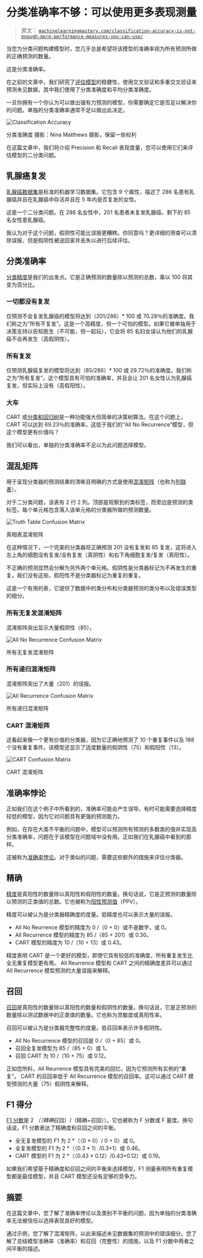 # 分类准确率不够：可以使用更多表现测量

> 原文： [`machinelearningmastery.com/classification-accuracy-is-not-enough-more-performance-measures-you-can-use/`](https://machinelearningmastery.com/classification-accuracy-is-not-enough-more-performance-measures-you-can-use/)

当您为分类问题构建模型时，您几乎总是希望将该模型的准确率视为所有预测所做的正确预测的数量。

这是分类准确率。

在之前的文章中，我们研究了[评估模型](http://machinelearningmastery.com/how-to-choose-the-right-test-options-when-evaluating-machine-learning-algorithms/ "How To Choose The Right Test Options When Evaluating Machine Learning Algorithms")的稳健性，使用交叉验证和多重交叉验证来预测未见数据，其中我们使用了分类准确度和平均分类准确度。

一旦你拥有一个你认为可以做出强有力预测的模型，你需要确定它是否足以解决你的问题。单独的分类准确率通常不足以做出此决定。

![Classification Accuracy](https://3qeqpr26caki16dnhd19sv6by6v-wpengine.netdna-ssl.com/wp-content/uploads/2014/03/classification-accuracy.jpg)

分类准确度
摄影：Nina Matthews 摄影，保留一些权利

在这篇文章中，我们将介绍 Precision 和 Recall 表现度量，您可以使用它们来评估模型的二分类问题。

## 乳腺癌复发

[乳腺癌数据集](http://archive.ics.uci.edu/ml/datasets/Breast+Cancer)是标准的机器学习数据集。它包含 9 个属性，描述了 286 名患有乳腺癌并且在乳腺癌中存活并且在 5 年内是否复发的女性。

这是一个二分类问题。在 286 名女性中，201 名患者未复发乳腺癌，剩下的 85 名女性患乳腺癌。

我认为对于这个问题，假阴性可能比误报更糟糕。你同意吗？更详细的筛查可以清除误报，但是假阴性被送回家并丢失以进行后续评估。

## 分类准确率

[分类精度](http://en.wikipedia.org/wiki/Accuracy_and_precision)是我们的出发点。它是正确预测的数量除以预测的总数，乘以 100 将其变为百分比。

### 一切都没有复发

仅预测不会复发乳腺癌的模型将达到（201/286）* 100 或 70.28％的准确度。我们称之为“所有不复发”。这是一个高精度，但一个可怕的模型。如果它被单独用于决策支持以告知医生（不可能，但一起玩），它会将 85 名妇女误认为他们的乳腺癌不会再发生（高假阴性）。

### 所有复发

仅预测乳腺癌复发的模型将达到（85/286）* 100 或 29.72％的准确度。我们称之为“所有复发”。这个模型具有可怕的准确率，并且会让 201 名女性认为乳腺癌复发，但实际上没有（高假阳性）。

### 大车

CART 或[分类和回归树](http://en.wikipedia.org/wiki/Predictive_analytics#Classification_and_regression_trees)是一种功能强大但简单的决策树算法。在这个问题上，CART 可以达到 69.23％的准确率。这低于我们的“All No Recurrence”模型，但这个模型更有价值吗？

我们可以看出，单独的分类准确率不足以为此问题选择模型。

## 混乱矩阵

用于呈现分类器的预测结果的清晰且明确的方式是使用[混淆矩阵](http://en.wikipedia.org/wiki/Table_of_confusion#Table_of_confusion)（也称为[列联表](http://en.wikipedia.org/wiki/Contingency_table)）。

对于二分类问题，该表有 2 行 2 列。顶部是观察到的类标签，而旁边是预测的类标签。每个单元格包含落入该单元格的分类器所做的预测数量。

![Truth Table Confusion Matrix](https://3qeqpr26caki16dnhd19sv6by6v-wpengine.netdna-ssl.com/wp-content/uploads/2014/03/truth_table.png)

真相表混淆矩阵

在这种情况下，一个完美的分类器将正确预测 201 没有复发和 85 复发，这将进入左上角的细胞没有复发/没有复发（真阴性）和右下角细胞复发/复发（真阳性）。

不正确的预测显然会分解为另外两个单元格。假阴性是分类器标记为不再发生的重复。我们没有这些。假阳性不是分类器标记为重复的重复。

这是一个有用的表，它提供了数据中的类分布和分类器预测的类分布以及错误类型的细分。

### 所有无复发混淆矩阵

混淆矩阵突出显示大量假阴性（85）。

![All No Recurrence Confusion Matrix](https://3qeqpr26caki16dnhd19sv6by6v-wpengine.netdna-ssl.com/wp-content/uploads/2014/03/no_recurrence_confusion_matrix.png)

所有无复发混淆矩阵

### 所有递归混淆矩阵

混淆矩阵突出了大量（201）的误报。

![All Recurrence Confusion Matrix](https://3qeqpr26caki16dnhd19sv6by6v-wpengine.netdna-ssl.com/wp-content/uploads/2014/03/recurrence_confusion_matrix.png)

所有递归混淆矩阵

### CART 混淆矩阵

这看起来像一个更有价值的分类器，因为它正确地预测了 10 个重复事件以及 188 个没有重复事件。该模型还显示了适度数量的假阴性（75）和假阳性（13）。

![CART Confusion Matrix](https://3qeqpr26caki16dnhd19sv6by6v-wpengine.netdna-ssl.com/wp-content/uploads/2014/03/cart_confusion_matrix.png)

CART 混淆矩阵

## 准确率悖论

正如我们在这个例子中所看到的，准确率可能会产生误导。有时可能需要选择精度较低的模型，因为它对问题具有更强的预测能力。

例如，在存在大类不平衡的问题中，模型可以预测所有预测的多数类的值并实现高分类准确率，问题在于该模型在问题域中没有用。正如我们在乳腺癌中看到的那样。

这被称为[准确率悖论](http://en.wikipedia.org/wiki/Accuracy_paradox)。对于类似的问题，需要这些额外的措施来评估分类器。

## 精确

[精度](http://en.wikipedia.org/wiki/Information_retrieval#Precision)是真阳性的数量除以真阳性和假阳性的数量。换句话说，它是正预测的数量除以预测的正类值的总数。它也被称为[阳性预测值](http://en.wikipedia.org/wiki/Positive_predictive_value)（PPV）。

精度可以被认为是分类器精确度的度量。低精度也可以表示大量的误报。

*   All No Reurrence 模型的精度为 0 /（0 + 0）或不是数字，或 0。
*   All Recurrence 模型的精度为 85 /（85 + 201）或 0.30。
*   CART 模型的精度为 10 /（10 + 13）或 0.43。

精度表明 CART 是一个更好的模型，即使它具有较低的准确度，所有重复发生比全无重复模型更有用。 All Reurrence 模型和 CART 之间的精确度差异可以通过 All Recurrence 模型预测的大量误报来解释。

## 召回

[召回](http://en.wikipedia.org/wiki/Information_retrieval#Recall)是真阳性的数量除以真阳性的数量和假阴性的数量。换句话说，它是正预测的数量除以测试数据中的正类值的数量。它也称为灵敏度或真阳性率。

召回可以被认为是分类器完整性的度量。低召回率表示许多假阴性。

*   All No Recurrence 模型的召回是 0 /（0 + 85）或 0。
*   召回全复发模型为 85 /（85 + 0）或 1。
*   召回 CART 为 10 /（10 + 75）或 0.12。

正如您所料，All Reurrence 模型具有完美的回忆，因为它预测所有实例的“重复”。 CART 的召回率低于 All Recurrence 模型的召回率。这可以通过 CART 模型预测的大量（75）假阴性来解释。

## F1 得分

[F1 分数](http://en.wikipedia.org/wiki/F1_score)是 2 *（（精确*召回）/（精确+召回））。它也被称为 F 分数或 F 量度。换句话说，F1 分数表达了精确度和召回之间的平衡。

*   全无复发模型的 F1 为 2 *（（0 * 0）/ 0 + 0）或 0。
*   全复发模型的 F1 为 2 *（（0.3 * 1）/0.3+1）或 0.46。
*   CART 模型的 F1 为 2 *（（0.43 * 0.12）/0.43+0.12）或 0.19。

如果我们希望基于精确度和召回之间的平衡来选择模型，F1 测量表明所有重复模型都是最佳模型，并且 CART 模型还没有足够的竞争力。

## 摘要

在这篇文章中，您了解了准确率悖论以及类别不平衡的问题，因为单独的分类准确率无法被信任以选择表现良好的模型。

通过示例，您了解了混淆矩阵，以此来描述未见数据集的预测中的错误细分。您了解了总结模型准确率（准确率）和召回（完整性）的措施，以及 F1 分数中两者之间平衡的描述。